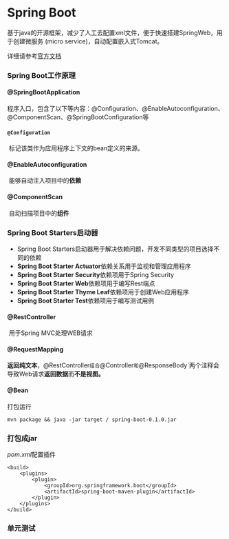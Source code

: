 # Spring Boot

基于java的开源框架，减少了人工去配置xml文件，便于快速搭建SpringWeb，用于创建微服务 (micro service)，自动配置嵌入式Tomcat。

详细请参考[官方文档](https://docs.spring.io/spring-boot/docs/2.0.5.RELEASE/reference/htmlsingle/#getting-started-first-application-dependencies)

### Spring Boot工作原理

#### @SpringBootApplication

​	程序入口，包含了以下等内容：@Configuration、@EnableAutoconfiguration、@ComponentScan、@SpringBootConfiguration等

#### `@Configuration` 

​	标记该类作为应用程序上下文的bean定义的来源。

#### @EnableAutoconfiguration

​	能够自动注入项目中的**依赖**

#### @ComponentScan

​	自动扫描项目中的**组件**

### Spring Boot Starters启动器

- Spring Boot Starters启动器用于解决依赖问题，开发不同类型的项目选择不同的依赖
- **Spring Boot Starter Actuator**依赖关系用于监视和管理应用程序
- **Spring Boot Starter Security**依赖项用于Spring Security
- **Spring Boot Starter Web**依赖项用于编写Rest端点
- **Spring Boot Starter Thyme Leaf**依赖项用于创建Web应用程序
- **Spring Boot Starter Test**依赖项用于编写测试用例

#### @RestController

​	用于Spring MVC处理WEB请求

#### @RequestMapping

​	**返回纯文本**，@RestController`组合`@Controller`和`@ResponseBody`两个注释会导致Web请求**返回数据**而**不是视图。**

#### @Bean

打包运行

```
mvn package && java -jar target / spring-boot-0.1.0.jar
```

### 打包成jar

*pom.xml*配置插件

```
<build>
    <plugins>
        <plugin>
            <groupId>org.springframework.boot</groupId>
            <artifactId>spring-boot-maven-plugin</artifactId>
        </plugin>
    </plugins>
</build>
```

### 单元测试

